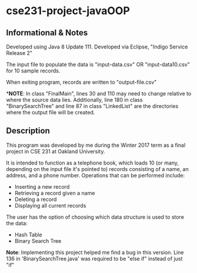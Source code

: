 # cse231-project-javaOOP

## Informational & Notes

Developed using Java 8 Update 111.
Developed via Eclipse, "Indigo Service Release 2"

The input file to populate the data is "input-data.csv" OR "input-data10.csv" for 10 sample records.
	
When exiting program, records are written to "output-file.csv"
	
*__NOTE__: In class "FinalMain", lines 30 and 110 may need to change relative to where the source data lies. Additionally, line 180 in class "BinarySearchTree" and line 87 in class "LinkedList" are the directories where the output file will be created.

## Description

This program was developed by me during the Winter 2017 term as a final project in CSE
231 at Oakland University.

It is intended to function as a telephone book, which loads 10 (or many, depending on the
input file it's pointed to) records consisting of a name, an address, and a phone number.
Operations that can be performed include:

* Inserting a new record
* Retrieving a record given a name
* Deleting a record
* Displaying all current records
	
The user has the option of choosing which data structure is used to store the data:

* Hash Table	
* Binary Search Tree

__Note__: Implementing this project helped me find a bug in this version. Line 136 in 'BinarySearchTree.java' was required to be "else if" instead of just "if"
